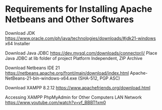 # Requirements for Installing Apache Netbeans and Other Softwares
Download JDK
https://www.oracle.com/ph/java/technologies/downloads/#jdk21-windows
x64 Installer

Download Java JDBC
https://dev.mysql.com/downloads/connector/j/
Place Java JDBC at lib folder of project
Platform Independent, ZIP Archive

Download Netbeans IDE 21
https://netbeans.apache.org/front/main/download/index.html
Apache-NetBeans-21-bin-windows-x64.exe (SHA-512, PGP ASC)

Download XAMPP 8.2.12
https://www.apachefriends.org/download.html

Accessing XAMPP PhpMyAdmin for Other Computers LAN Network
https://www.youtube.com/watch?v=vf_BBBTfxm0
